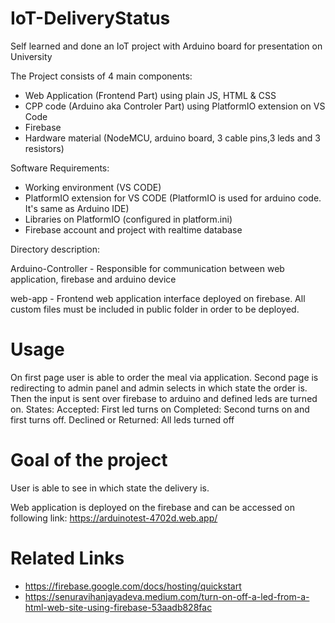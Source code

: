 # IoT-DeliveryStatus

Self learned and done an IoT project with Arduino board for presentation on University 

The Project consists of 4 main components:
- Web Application (Frontend Part) using plain JS, HTML & CSS
- CPP code (Arduino aka Controler Part) using PlatformIO extension on VS Code
- Firebase
- Hardware material (NodeMCU, arduino board, 3 cable pins,3 leds and 3 resistors)

Software Requirements:
- Working environment (VS CODE)
- PlatformIO extension for VS CODE (PlatformIO is used for arduino code. It's same as Arduino IDE)
- Libraries on PlatformIO (configured in platform.ini)
- Firebase account and project with realtime database

Directory description:

Arduino-Controller - Responsible for communication between web application, firebase and arduino device

web-app  - Frontend web application interface deployed on firebase. All custom files must be included in public folder in order to be deployed.

# Usage
On first page user is able to order the meal via application.
Second page is redirecting to admin panel and admin selects in which state the order is.
Then the input is sent over firebase to arduino and defined leds are turned on.
States:
  Accepted: First led turns on
  Completed: Second turns on and first turns off.
  Declined or Returned: All leds turned off

# Goal of the project
User is able to see in which state the delivery is.

Web application is deployed on the firebase and can be accessed on following link: https://arduinotest-4702d.web.app/

# Related Links
- https://firebase.google.com/docs/hosting/quickstart
- https://senuravihanjayadeva.medium.com/turn-on-off-a-led-from-a-html-web-site-using-firebase-53aadb828fac

